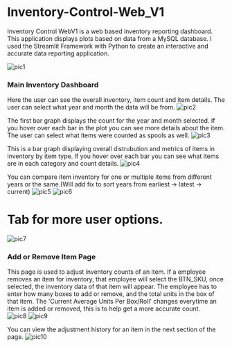 # Inventory-Control-Web_V1

Inventory Control WebV1 is a web based inventory reporting dashboard. This application displays plots based on data from a MySQL database. 
I used the Streamlit Framework with Python to create an interactive and accurate data reporting application.

![pic1](https://github.com/user-attachments/assets/7b0d634a-c079-4695-b433-302805871724)

### Main Inventory Dashboard
Here the user can see the overall inventory, item count and item details. The user can select what year and month the data will be from.
![pic2](https://github.com/user-attachments/assets/dd42baa7-8bf5-4b4a-aabf-d8880f498b77)


The first bar graph displays the count for the year and month selected. If you hover over each bar in the plot you can see more details about the item. The user can select what items were counted as spools as well.
![pic3](https://github.com/user-attachments/assets/3608ac5a-7699-4b96-8d0c-1d19f913dc14)


This is a bar graph displaying overall distrubution and metrics of items in inventory by item type. If you hover over each bar you can see what items are in each category and count details.
![pic4](https://github.com/user-attachments/assets/609dc02f-39be-45c2-8e36-7de8069739a7)

You can compare item inventory for one or multiple items from different years or the same.(Will add fix to sort years from earliest -> latest -> current)
![pic5](https://github.com/user-attachments/assets/46b0e0af-b026-43c7-b569-3d645468e952)
![pic6](https://github.com/user-attachments/assets/b7573659-2b07-48cd-ab8a-f831f02e55e2)

# Tab for more user options.
![pic7](https://github.com/user-attachments/assets/315cf255-a165-466b-8c66-a12ebfdc1c31)

### Add or Remove Item Page
This page is used to adjust inventory counts of an item. If a employee removes an item for inventory, that employee will select the BTN_SKU, once selected, the inventory data of that item will appear. The employee has to enter how many boxes to add or remove, and the total units in the box of that item. The 'Current Average Units Per Box/Roll' changes everytime an item is added or removed, this is to help get a more accurate count.  
![pic8](https://github.com/user-attachments/assets/ec4e7ea1-5221-4c18-8fd7-823c97e04311)
![pic9](https://github.com/user-attachments/assets/1bdcf0c4-ce1c-469c-be78-6b40faf046fc)

You can view the adjustment history for an item in the next section of the page.
![pic10](https://github.com/user-attachments/assets/b07bb9bb-2a13-440e-91ef-56149b0fdab9)



